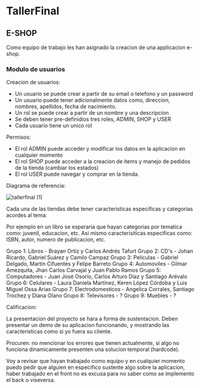 # TallerFinal

## E-SHOP

Como equipo de trabajo les han asignado la creacion de una applicacion e-shop.

### Modulo de usuarios

Creacion de usuarios:

- Un usuario se puede crear a partir de su email o telefono y un password
- Un usuario puede tener adicionalmente datos como, direccion, nombres, apellidos, fecha de nacimiento.
- Un rol se puede crear a partir de un nombre y una descripcion
- Se deben tener pre-definidios tres roles, ADMIN, SHOP y USER
- Cada usuario tiene un unico rol

Permisos:

- El rol ADMIN puede acceder y modificar los datos en la aplicacion en cualquier momento
- El rol SHOP puede acceder a la creacion de items y manejo de pedidos de la tienda (cambiar los estados)
- El rol USER puede navegar y comprar en la tienda.

Diagrama de referencia: 

![tallerfinal (1)](https://github.com/IcesiComputacionInternet/TallerFinal/assets/17294264/4e5ac1fc-ad9c-42b9-b026-402fb2284ecb)

Cada una de las tiendas debe tener caracteristicas especificas y categorias acordes al tema:

Por ejemplo en un libro se esperaria que hayan categorias por tematica como: juvenil, educacion, etc.
Asi mismo caracterisiticas especificas como: ISBN, autor, numero de publicacion, etc.

Grupo 1: Libros - Brayan Ortiz y Carlos Andrés Tafurt
Grupo 2: CD's - Johan Ricardo, Gabriel Suárez y Camilo Campaz
Grupo 3: Peliculas - Gabriel Delgado, Martin Cifuentes y Felipe Barreto
Grupo 4: Automoviles - Gilmar Amezquita, Jhan Carlos Carvajal y Juan Pablo Ramos
Grupo 5: Computadores - Juan José Osorio, Carlos Arturo Díaz y Santiago Arévalo
Grupo 6: Celulares - Laura Daniela Martínez, Keren López Córdoba y Luis Miguel Ossa Arias
Grupo 7: Electrodomesticos - Angelica Corrales, Santiago Trochez y Diana Olano
Grupo 8: Televisores - ?
Grupo 9: Muebles - ?

Calificacion:

La presentacion del proyecto se hara a forma de sustentacion.
Deben presentar un demo de su aplicacion funcionando, y mostrando las caracteristicas como si yo fuera su cliente.

Procuren: no mencionar los errores que tienen actualmente, si algo no funciona dinamicamente presenten una solucion temporal (hardcode).

Voy a revisar que hayan trabajado como equipo y en cualquier momento puedo pedir que alguien en especifico sustente algo sobre la aplicacion, haber trabajado en el front no es excusa para no saber como se implemento el back o viseversa.


